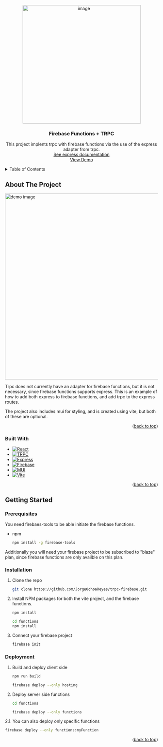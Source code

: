 <!-- Improved compatibility of back to top link: See: https://github.com/othneildrew/Best-README-Template/pull/73 -->
<a name="readme-top"></a>
<!--
*** Thanks for checking out the Best-README-Template. If you have a suggestion
*** that would make this better, please fork the repo and create a pull request
*** or simply open an issue with the tag "enhancement".
*** Don't forget to give the project a star!
*** Thanks again! Now go create something AMAZING! :D
-->



<!-- PROJECT SHIELDS -->
<!--
*** I'm using markdown "reference style" links for readability.
*** Reference links are enclosed in brackets [ ] instead of parentheses ( ).
*** See the bottom of this document for the declaration of the reference variables
*** for contributors-url, forks-url, etc. This is an optional, concise syntax you may use.
*** https://www.markdownguide.org/basic-syntax/#reference-style-links
-->


<!-- PROJECT LOGO -->
<br />
<div align="center">
  <a href="https://github.com/jorgeochoareyes/trpc-firebase">
    <img width="389" alt="image" src="https://user-images.githubusercontent.com/60721681/216798859-927ad8e5-7993-456d-97eb-32d5d6b503bf.png">
  </a>

<h3 align="center">Firebase Functions + TRPC</h3>

  <p align="center">
    This project implents trpc with firebase functions via the use of the express adapter from trpc. 
    <br />
    <a href="https://trpc.io/docs/express">See express documentation</a>
    <br />
    <a href="https://trpc-firebase-67836.web.app/">View Demo</a>
  </p>
</div>



<!-- TABLE OF CONTENTS -->
<details>
  <summary>Table of Contents</summary>
  <ol>
    <li>
      <a href="#about-the-project">About The Project</a>
      <ul>
        <li><a href="#built-with">Built With</a></li>
      </ul>
    </li>
    <li>
      <a href="#getting-started">Getting Started</a>
      <ul>
        <li><a href="#prerequisites">Prerequisites</a></li>
        <li><a href="#installation">Installation</a></li>
        <li><a href="#deployment">Deployment</a></li>
      </ul>
    </li>
  </ol>
</details>



<!-- ABOUT THE PROJECT -->
## About The Project

<img width="611" alt="demo image" src="https://user-images.githubusercontent.com/60721681/216798449-07f35125-f3f7-409d-9ed6-e46ae56e48a6.png">


Trpc does not currently have an adapter for firebase functions, but it is not necessary, since firebase functions supports express. This is an example of how to add both express to firebase functions, and add trpc to the express routes. 

The project also includes mui for styling, and is created using vite, but both of these are optional. 

<p align="right">(<a href="#readme-top">back to top</a>)</p>



### Built With

* [![React][React.js]][React-url]
* [![TRPC][TRPC]][TRPC-url]
* [![Express][Express]][Express-url]
* [![Firebase][Firebase]][Firebase-url]
* [![MUI][MUI]][MUI-url]
* [![Vite][VIte]][Vite-url]

<p align="right">(<a href="#readme-top">back to top</a>)</p>

<!-- GETTING STARTED -->
## Getting Started

### Prerequisites

You need firebaes-tools to be able initiate the firebase functions. 
* npm
  ```sh
  npm install -g firebase-tools
  ```
  
 Additionally you will need your firebase project to be subscribed to "blaze" plan, since firebase functions are only availble on this plan. 

### Installation

1. Clone the repo
   ```sh
   git clone https://github.com/JorgeOchoaReyes/trpc-firebase.git
   ```
2. Install NPM packages for both the vite project, and the firebase functions. 
   ```sh
   npm install
   
   cd functions 
   npm install 
   
   ```
3. Connect your firebase project
   ```js
   firebase init 
   
   ```
### Deployment

1. Build and deploy client side
   ```sh
   npm run build 
   
   firebase deploy --only hosting 
   ```
2. Deploy server side functions 
   ```sh
   cd functions 
   
   firebase deploy --only functions 
   
   ```
2.1. You can also deploy only specific functions 
   ```sh
   firebase deploy --only functions:myFunction
   ```


<!-- ACKNOWLEDGMENTS -->
<!---## Acknowledgments --->

<!---* []() --->
<!---* []() --->
<!---* []() --->

<p align="right">(<a href="#readme-top">back to top</a>)</p>



<!-- MARKDOWN LINKS & IMAGES -->
<!-- https://www.markdownguide.org/basic-syntax/#reference-style-links -->

[React.js]: https://img.shields.io/badge/React-20232A?style=for-the-badge&logo=react&logoColor=61DAFB
[React-url]: https://reactjs.org/
[MUI]: https://img.shields.io/badge/MUI-20232A?style=for-the-badge&logo=mui&logoColor=#007fff
[MUI-url]: https://mui.com/material-ui/getting-started/overview/
[TRPC]: https://img.shields.io/badge/trpc-20232A?style=for-the-badge&logo=trpc&logoColor=#398ccb
[TRPC-url]: https://trpc.io/
[Vite]: https://img.shields.io/badge/vite-20232A?style=for-the-badge&logo=vite&logoColor=ffc31b
[Vite-url]: [https://svelte.dev/](https://vitejs.dev/)
[Firebase]: https://img.shields.io/badge/firebase-20232A?style=for-the-badge&logo=firebase&logoColor=FFA611
[Firebase-url]: https://firebase.google.com/docs/functions
[Express]: https://img.shields.io/badge/express-20232A?style=for-the-badge&logo=express&logoColor=000000
[Express-url]: https://firebase.google.com/docs/functions
